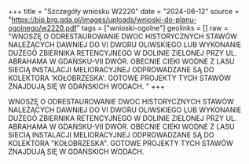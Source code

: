 +++
title = "Szczegóły wniosku W2220"
date = "2024-06-12"
source = "https://bip.brg.gda.pl/images/uploads/wnioski-do-planu-ogolnego/w2220.pdf"
tags = ["wnioski-ogolne"]
geolinks = []
raw = "WNOSZĘ O ODRESTAUROWANIE DWOC HISTORYCZNYCH STAWÓW NALEŻĄCYCH DAWNIEJ DO VI DWORU OLIWSKIEGO LUB WYKONANIE DUŻEGO ZBIERNIKA RETENCYJNEGO W DOLINIE ZIELONEJ PRZY UL. ABRAHAMA W GDAŃSKU-VII DWÓR. OBECNIE CIEKI WODNE Z LASU SIECIĄ INSTALACJI MELIORACYJNEJ ODPROWADZANE SĄ DO KOLEKTORA 'KOŁOBRZESKA'. GOTOWE PROJEKTY TYCH STAWÓW ZNAJDUJĄ SIĘ W GDAŃSKICH WODACH. "
+++

WNOSZĘ O ODRESTAUROWANIE DWOC HISTORYCZNYCH STAWÓW NALEŻĄCYCH
DAWNIEJ DO VI DWORU OLIWSKIEGO LUB WYKONANIE DUŻEGO ZBIERNIKA RETENCYJNEGO W
DOLINIE ZIELONEJ PRZY UL. ABRAHAMA W GDAŃSKU-VII DWÓR. OBECNIE CIEKI WODNE Z LASU
SIECIĄ INSTALACJI MELIORACYJNEJ ODPROWADZANE SĄ DO KOLEKTORA "KOŁOBRZESKA".
GOTOWE PROJEKTY TYCH STAWÓW ZNAJDUJĄ SIĘ W GDAŃSKICH WODACH.



